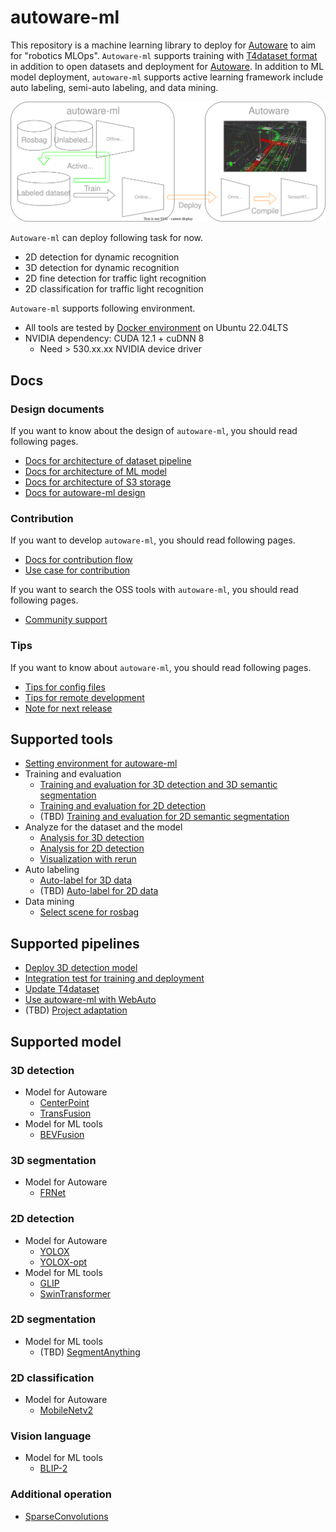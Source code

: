 # autoware-ml

This repository is a machine learning library to deploy for [Autoware](https://github.com/autowarefoundation/autoware) to aim for "robotics MLOps".
`Autoware-ml` supports training with [T4dataset format](https://github.com/tier4/tier4_perception_dataset) in addition to open datasets and deployment for [Autoware](https://github.com/autowarefoundation/autoware).
In addition to ML model deployment, `autoware-ml` supports active learning framework include auto labeling, semi-auto labeling, and data mining.

![](/docs/fig/autoware-ml.drawio.svg)

`Autoware-ml` can deploy following task for now.

- 2D detection for dynamic recognition
- 3D detection for dynamic recognition
- 2D fine detection for traffic light recognition
- 2D classification for traffic light recognition

`Autoware-ml` supports following environment.

- All tools are tested by [Docker environment](Dockerfile) on Ubuntu 22.04LTS
- NVIDIA dependency: CUDA 12.1 + cuDNN 8
  - Need > 530.xx.xx NVIDIA device driver

## Docs
### Design documents

If you want to know about the design of `autoware-ml`, you should read following pages.

- [Docs for architecture of dataset pipeline](/docs/design/architecture_dataset.md)
- [Docs for architecture of ML model](/docs/design/architecture_model.md)
- [Docs for architecture of S3 storage](/docs/design/architecture_s3.md)
- [Docs for autoware-ml design](/docs/design/autoware_ml_design.md)

### Contribution

If you want to develop `autoware-ml`, you should read following pages.

- [Docs for contribution flow](/docs/contribution/contribution_flow.md)
- [Use case for contribution](/docs/contribution/contribution_use_case.md)

If you want to search the OSS tools with `autoware-ml`, you should read following pages.

- [Community support](/docs/contribution/community_support.md)

### Tips

If you want to know about `autoware-ml`, you should read following pages.

- [Tips for config files](/docs/tips/config.md)
- [Tips for remote development](/docs/tips/remote_development.md)
- [Note for next release](/docs/tips/release_note.md)

## Supported tools

- [Setting environment for autoware-ml](/tools/setting_environment/)
- Training and evaluation
  - [Training and evaluation for 3D detection and 3D semantic segmentation](/tools/detection3d/)
  - [Training and evaluation for 2D detection](/tools/detection2d/)
  - (TBD) [Training and evaluation for 2D semantic segmentation](/tools/segmentation2d/)
- Analyze for the dataset and the model
  - [Analysis for 3D detection](/tools/analysis_3d)
  - [Analysis for 2D detection](/tools/analysis_2d)
  - [Visualization with rerun](/tools/rerun_visualization)
- Auto labeling
  - [Auto-label for 3D data](/tools/auto_labeling_3d/)
  - (TBD) [Auto-label for 2D data](/tools/auto_labeling_2d/)
- Data mining
  - [Select scene for rosbag](/tools/scene_selector/)

## Supported pipelines

- [Deploy 3D detection model](/pipelines/deploy_detection3d/)
- [Integration test for training and deployment](/pipelines/test_integration/)
- [Update T4dataset](/pipelines/update_t4dataset/)
- [Use autoware-ml with WebAuto](/pipelines/webauto/)
- (TBD) [Project adaptation](/pipelines/project_adaptation/)

## Supported model
### 3D detection

- Model for Autoware
  - [CenterPoint](/projects/CenterPoint/)
  - [TransFusion](/projects/TransFusion/)
- Model for ML tools
  - [BEVFusion](/projects/BEVFusion/)

### 3D segmentation

- Model for Autoware
  - [FRNet](/projects/FRNet/)

### 2D detection

- Model for Autoware
  - [YOLOX](/projects/YOLOX/)
  - [YOLOX-opt](/projects/YOLOX-opt/)
- Model for ML tools
  - [GLIP](/projects/GLIP/)
  - [SwinTransformer](/projects/SwinTransformer/)

### 2D segmentation

- Model for ML tools
  - (TBD) [SegmentAnything](/projects/SegmentAnything/)

### 2D classification

- Model for Autoware
  - [MobileNetv2](/projects/MobileNetv2/)

### Vision language

- Model for ML tools
  - [BLIP-2](/projects/BLIP-2/)

### Additional operation

- [SparseConvolutions](/projects/SparseConvolution/)
